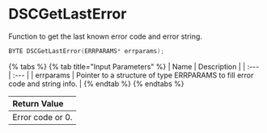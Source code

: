 # DSCGetLastError

Function to get the last known error code and error string.

```c
BYTE DSCGetLastError(ERRPARAMS* errparams);
```

{% tabs %}
{% tab title="Input Parameters" %}
| Name | Description |
| :--- | :--- |
| errparams | Pointer to a structure of type ERRPARAMS to fill error code and string info. |
{% endtab %}
{% endtabs %}

| Return Value |
| :--- |
| Error code or 0. |

